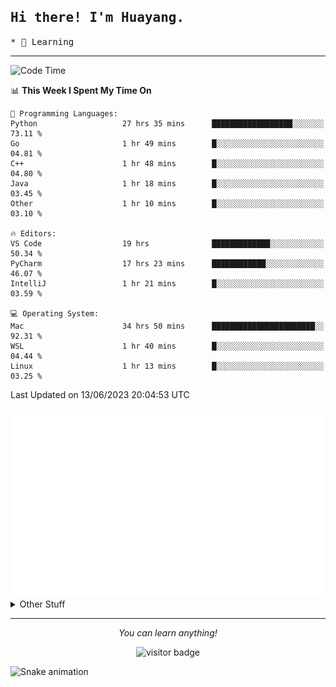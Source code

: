 <h2>
    <samp>Hi there! I'm Huayang.</samp>
</h2>
<p>
    <samp>
        * 🧐 Learning
    </samp>
</p>

<hr>

<!--START_SECTION:waka-->
![Code Time](http://img.shields.io/badge/Code%20Time-955%20hrs%202%20mins-blue)

📊 **This Week I Spent My Time On** 

```text
💬 Programming Languages: 
Python                   27 hrs 35 mins      ██████████████████░░░░░░░   73.11 % 
Go                       1 hr 49 mins        █░░░░░░░░░░░░░░░░░░░░░░░░   04.81 % 
C++                      1 hr 48 mins        █░░░░░░░░░░░░░░░░░░░░░░░░   04.80 % 
Java                     1 hr 18 mins        █░░░░░░░░░░░░░░░░░░░░░░░░   03.45 % 
Other                    1 hr 10 mins        █░░░░░░░░░░░░░░░░░░░░░░░░   03.10 % 

🔥 Editors: 
VS Code                  19 hrs              █████████████░░░░░░░░░░░░   50.34 % 
PyCharm                  17 hrs 23 mins      ████████████░░░░░░░░░░░░░   46.07 % 
IntelliJ                 1 hr 21 mins        █░░░░░░░░░░░░░░░░░░░░░░░░   03.59 % 

💻 Operating System: 
Mac                      34 hrs 50 mins      ███████████████████████░░   92.31 % 
WSL                      1 hr 40 mins        █░░░░░░░░░░░░░░░░░░░░░░░░   04.44 % 
Linux                    1 hr 13 mins        █░░░░░░░░░░░░░░░░░░░░░░░░   03.25 % 
```


 Last Updated on 13/06/2023 20:04:53 UTC
<!--END_SECTION:waka-->

<picture>
    <img src="/github-metrics.svg" alt="github metrics" style='visibility:visible'>
</picture>

<details>
  <summary>Other Stuff</summary>
  <br />
<!--   
  <p align="left">
    <img height="180em" src="https://github-readme-streak-stats.herokuapp.com/?user=GuillaumeFalourd" />
    
  </p> -->

  * 🏆 Some GitHub statistical reports:
  
  <img width="100%" src="https://github-profile-trophy.vercel.app/?username=xmchxup&column=7">
  <p align="left">  
    <img height="180em" src="https://github-readme-stats.vercel.app/api?username=xmchxup&hide_border=true&show_icons=true&include_all_commits=true&bg_color=0,EC6C6C,FFD479,FFFC79,73FA79&theme=graywhite&locale=en" />
    <img height="180em" src="https://github-readme-stats.vercel.app/api/top-langs/?username=xmchxup&hide=css,scss,html&langs_count=8&hide_border=true&layout=compact&bg_color=0,73FA79,73FDFF,D783FF&theme=graywhite&locale=en" />
  </p>
  
  <img width="100%" src="https://github-profile-summary-cards.vercel.app/api/cards/profile-details?username=xmchxup&theme=github" />
 
</a>
</details>
<hr>
<p align="center">
    <i>You can learn anything!</i>
    <p align="center">
        <img src="https://visitor-badge.laobi.icu/badge?page_id=xmchxup" alt="visitor badge"/>       
    </p>
</p>

![Snake animation](https://github.com/XmchxUp/XmchxUp/blob/output/github-contribution-grid-snake.gif)


